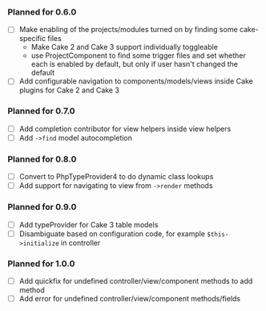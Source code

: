 ### Planned for 0.6.0

- [ ] Make enabling of the projects/modules turned on by finding some cake-specific files
    - Make Cake 2 and Cake 3 support individually toggleable
    - use ProjectComponent to find some trigger files and set whether each is enabled by default,
      but only if user hasn't changed the default
- [ ] Add configurable navigation to components/models/views inside Cake plugins for 
      Cake 2 and Cake 3

### Planned for 0.7.0

- [ ] Add completion contributor for view helpers inside view helpers
- [ ] Add `->find` model autocompletion

### Planned for 0.8.0

- [ ] Convert to PhpTypeProvider4 to do dynamic class lookups
- [ ] Add support for navigating to view from `->render` methods

### Planned for 0.9.0

- [ ] Add typeProvider for Cake 3 table models 
- [ ] Disambiguate based on configuration code, for example `$this->initialize`
      in controller

### Planned for 1.0.0

- [ ] Add quickfix for undefined controller/view/component methods to add method
- [ ] Add error for undefined controller/view/component methods/fields
